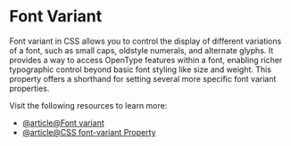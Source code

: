 # Font Variant

Font variant in CSS allows you to control the display of different variations of a font, such as small caps, oldstyle numerals, and alternate glyphs. It provides a way to access OpenType features within a font, enabling richer typographic control beyond basic font styling like size and weight. This property offers a shorthand for setting several more specific font variant properties.

Visit the following resources to learn more:

- [@article@Font variant](https://developer.mozilla.org/en-US/docs/Web/CSS/font-variant)
- [@article@CSS font-variant Property](https://www.w3schools.com/cssref/pr_font_font-variant.php)